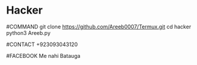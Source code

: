 # Hacker

#COMMAND
git clone https://github.com/Areeb0007/Termux.git
cd hacker
python3 Areeb.py

#CONTACT
+923093043120

#FACEBOOK 
Me nahi Batauga
